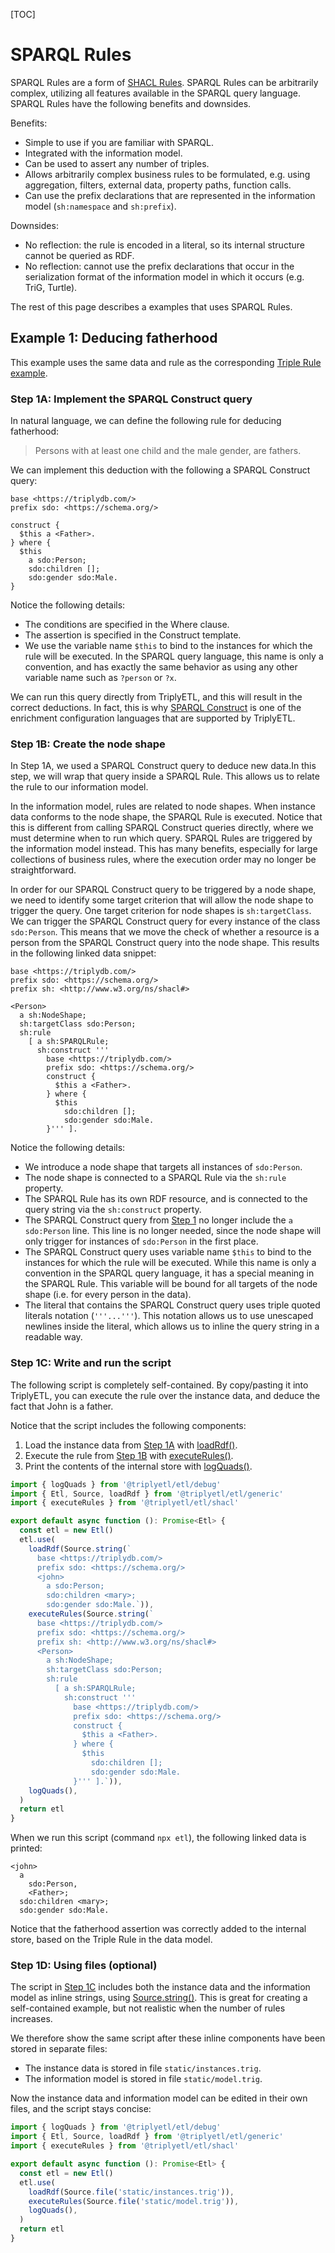 [TOC]

# SPARQL Rules

SPARQL Rules are a form of [SHACL Rules](./index.md). SPARQL Rules can be arbitrarily complex, utilizing all features available in the SPARQL query language. SPARQL Rules have the following benefits and downsides.

Benefits:

- Simple to use if you are familiar with SPARQL.
- Integrated with the information model.
- Can be used to assert any number of triples.
- Allows arbitrarily complex business rules to be formulated, e.g. using aggregation, filters, external data, property paths, function calls.
- Can use the prefix declarations that are represented in the information model (`sh:namespace` and `sh:prefix`).

Downsides:

- No reflection: the rule is encoded in a literal, so its internal structure cannot be queried as RDF.
- No reflection: cannot use the prefix declarations that occur in the serialization format of the information model in which it occurs (e.g. TriG, Turtle).

The rest of this page describes a examples that uses SPARQL Rules.


## Example 1: Deducing fatherhood

This example uses the same data and rule as the corresponding [Triple Rule example](./triple-rules.md).


### Step 1A: Implement the SPARQL Construct query

In natural language, we can define the following rule for deducing fatherhood:

> Persons with at least one child and the male gender, are fathers.

We can implement this deduction with the following a SPARQL Construct query:

```sparql
base <https://triplydb.com/>
prefix sdo: <https://schema.org/>

construct {
  $this a <Father>.
} where {
  $this
    a sdo:Person;
    sdo:children [];
    sdo:gender sdo:Male.
}
```

Notice the following details:

- The conditions are specified in the Where clause.
- The assertion is specified in the Construct template.
- We use the variable name `$this` to bind to the instances for which the rule will be executed. In the SPARQL query language, this name is only a convention, and has exactly the same behavior as using any other variable name such as `?person` or `?x`.

We can run this query directly from TriplyETL, and this will result in the correct deductions. In fact, this is why [SPARQL Construct](../sparql/construct.md) is one of the enrichment configuration languages that are supported by TriplyETL.


### Step 1B: Create the node shape

In Step 1A, we used a SPARQL Construct query to deduce new data.In this step, we will wrap that query inside a SPARQL Rule. This allows us to relate the rule to our information model.

In the information model, rules are related to node shapes. When instance data conforms to the node shape, the SPARQL Rule is executed. Notice that this is different from calling SPARQL Construct queries directly, where we must determine when to run which query. SPARQL Rules are triggered by the information model instead. This has many benefits, especially for large collections of business rules, where the execution order may no longer be straightforward.

In order for our SPARQL Construct query to be triggered by a node shape, we need to identify some target criterion that will allow the node shape to trigger the query. One target criterion for node shapes is `sh:targetClass`. We can trigger the SPARQL Construct query for every instance of the class `sdo:Person`. This means that we move the check of whether a resource is a person from the SPARQL Construct query into the node shape. This results in the following linked data snippet:

```turtle
base <https://triplydb.com/>
prefix sdo: <https://schema.org/>
prefix sh: <http://www.w3.org/ns/shacl#>

<Person>
  a sh:NodeShape;
  sh:targetClass sdo:Person;
  sh:rule
    [ a sh:SPARQLRule;
      sh:construct '''
        base <https://triplydb.com/>
        prefix sdo: <https://schema.org/>
        construct {
          $this a <Father>.
        } where {
          $this
            sdo:children [];
            sdo:gender sdo:Male.
        }''' ].
```

Notice the following details:

- We introduce a node shape that targets all instances of `sdo:Person`.
- The node shape is connected to a SPARQL Rule via the `sh:rule` property.
- The SPARQL Rule has its own RDF resource, and is connected to the query string via the `sh:construct` property.
- The SPARQL Construct query from [Step 1](#step-1-implement-the-sparql-construct-query) no longer include the `a sdo:Person` line. This line is no longer needed, since the node shape will only trigger for instances of `sdo:Person` in the first place.
- The SPARQL Construct query uses variable name `$this` to bind to the instances for which the rule will be executed. While this name is only a convention in the SPARQL query language, it has a special meaning in the SPARQL Rule. This variable will be bound for all targets of the node shape (i.e. for every person in the data).
- The literal that contains the SPARQL Construct query uses triple quoted literals notation (`'''...'''`). This notation allows us to use unescaped newlines inside the literal, which allows us to inline the query string in a readable way.


### Step 1C: Write and run the script

The following script is completely self-contained. By copy/pasting it into TriplyETL, you can execute the rule over the instance data, and deduce the fact that John is a father.

Notice that the script includes the following components:

  1. Load the instance data from [Step 1A](#step-1a-load-instance-data) with [loadRdf()](../../extract/rdf.md).
  2. Execute the rule from [Step 1B](#step-1b-create-the-node-shape) with [executeRules()](./index.md).
  3. Print the contents of the internal store with [logQuads()](../../generic/debug.md#function-logquads).

```ts
import { logQuads } from '@triplyetl/etl/debug'
import { Etl, Source, loadRdf } from '@triplyetl/etl/generic'
import { executeRules } from '@triplyetl/etl/shacl'

export default async function (): Promise<Etl> {
  const etl = new Etl()
  etl.use(
    loadRdf(Source.string(`
      base <https://triplydb.com/>
      prefix sdo: <https://schema.org/>
      <john>
        a sdo:Person;
        sdo:children <mary>;
        sdo:gender sdo:Male.`)),
    executeRules(Source.string(`
      base <https://triplydb.com/>
      prefix sdo: <https://schema.org/>
      prefix sh: <http://www.w3.org/ns/shacl#>
      <Person>
        a sh:NodeShape;
        sh:targetClass sdo:Person;
        sh:rule
          [ a sh:SPARQLRule;
            sh:construct '''
              base <https://triplydb.com/>
              prefix sdo: <https://schema.org/>
              construct {
                $this a <Father>.
              } where {
                $this
                  sdo:children [];
                  sdo:gender sdo:Male.
              }''' ].`)),
    logQuads(),
  )
  return etl
}
```

When we run this script (command `npx etl`), the following linked data is printed:

```turtle
<john>
  a
    sdo:Person,
    <Father>;
  sdo:children <mary>;
  sdo:gender sdo:Male.
```

Notice that the fatherhood assertion was correctly added to the internal store, based on the Triple Rule in the data model.


### Step 1D: Using files (optional)

The script in [Step 1C](#step-1c-write-and-run-the-script) includes both the instance data and the information model as inline strings, using [Source.string()](../../sources/inline-strings.md). This is great for creating a self-contained example, but not realistic when the number of rules increases.

We therefore show the same script after these inline components have been stored in separate files:

- The instance data is stored in file `static/instances.trig`.
- The information model is stored in file `static/model.trig`.

Now the instance data and information model can be edited in their own files, and the script stays concise:

```ts
import { logQuads } from '@triplyetl/etl/debug'
import { Etl, Source, loadRdf } from '@triplyetl/etl/generic'
import { executeRules } from '@triplyetl/etl/shacl'

export default async function (): Promise<Etl> {
  const etl = new Etl()
  etl.use(
    loadRdf(Source.file('static/instances.trig')),
    executeRules(Source.file('static/model.trig')),
    logQuads(),
  )
  return etl
}
```



<!--
## Example 2: Calculating the area of a rectangle

## Example 2:

In this example, we start out with a data source that is not linked data:

```json
{ "age": 20, "name": "ann" },
{ "age": 12, "name": "peter" },
```

We use the [fromJson()](../../extract/json.md) extractor and specify the source data as [inline JSON](../../sources/inline-json.md). We use the RATT assertion function [pairs()](../../assert/ratt/statements.md#pairs) to add linked data to the internal store.

```ts
import { logQuads } from '@triplyetl/etl/debug'
import { Etl, Source, declarePrefix, fromJson } from '@triplyetl/etl/generic'
import { iri, pairs } from '@triplyetl/etl/ratt'
import { executeRules } from '@triplyetl/etl/shacl'
import { a, foaf } from '@triplyetl/vocabularies'

const id = declarePrefix('https://triplydb.com/')

export default async function (): Promise<Etl> {
  const etl = new Etl()
  etl.use(
    fromJson([
      { age: 20, name: 'ann' },
      { age: 12, name: 'peter' },
    ]),
    pairs(iri(id, 'name'),
      [a, foaf.Person],
      [foaf.age, 'age'],
    ),
    executeRules(Source.file('static/model.trig')),
    logQuads(),
  )
  return etl
}
```

The model (file `static/model.trig`) makes use of a SPARQL Rule, to assert that persons who are at least 18 years old are adults:

```turtle
base <https://triplydb.com/>
prefix foaf: <http://xmlns.com/foaf/0.1/>
prefix sh: <http://www.w3.org/ns/shacl#>

<Person>
  sh:targetClass foaf:Person;
  sh:rule
    [ a sh:SPARQLRule;
      sh:prefixes <>;
      sh:construct '''
        construct {
          $this a ex:Adult.
        } where {
          $this foaf:age ?age.
          filter(?age >= 18)
        }''' ].
```

Notice that the SPARQL query string (the value of `sh:construct`) does not declare the `ex:` and `foaf:` prefixes. Instead, the rule refers to generic declarations (with property `sh:prefixes`) that occur later in the `model.trig` file:

```turtle
<>
  sh:declare
    [ sh:namespace <https://triplydb.com/>;
      sh:prefix 'ex' ],
    [ sh:namespace <http://xmlns.com/foaf/0.1/>;
      sh:prefix 'foaf' ].
```

This notation allows the same prefix declarations to be reused by an arbitrary number of SPARQL Rules.
-->
